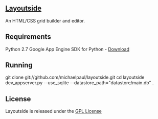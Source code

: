 [Layoutside](http://layoutside.com/)
------------------------------------

An HTML/CSS grid builder and editor.

Requirements
------------

Python 2.7
Google App Engine SDK for Python - [Download](https://developers.google.com/appengine/)

Running
-------

git clone git://github.com/michaelpaul/layoutside.git
cd layoutside
dev_appserver.py --use_sqlite --datastore_path="datastore/main.db" .


License
-------

Layoutside is released under the [GPL License](http://www.gnu.org/licenses/gpl.html)


